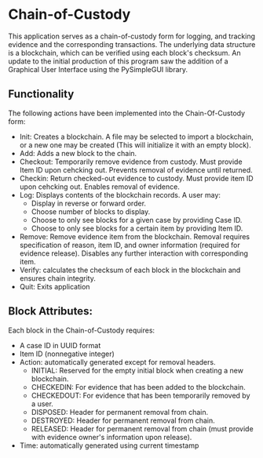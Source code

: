 # Chain-of-Custody
This application serves as a chain-of-custody form for logging, and tracking evidence and the corresponding transactions. The underlying data structure is a blockchain, which can be verified using each block's checksum. An update to the initial production of this program saw the addition of a Graphical User Interface using the PySimpleGUI library.

## Functionality
The following actions have been implemented into the Chain-Of-Custody form:
- Init: Creates a blockchain. A file may be selected to import a blockchain, or a new one may be created (This will initialize it with an empty block).
- Add: Adds a new block to the chain. 
- Checkout: Temporarily remove evidence from custody. Must provide Item ID upon cehcking out. Prevents removal of evidence until returned.
- Checkin: Return checked-out evidence to custody. Must provide item ID upon cehcking out. Enables removal of evidence.
- Log: Displays contents of the blockchain records. A user may:
  - Display in reverse or forward order.
  - Choose number of blocks to display.
  - Choose to only see blocks for a given case by providing Case ID.
  - Choose to only see blocks for a certain item by providing Item ID.
- Remove: Remove evidence item from the blockchain. Removal requires specification of reason, item ID, and owner information (required for evidence release). Disables any further interaction with corresponding item.
- Verify: calculates the checksum of each block in the blockchain and ensures chain integrity.
- Quit: Exits application

## Block Attributes:
Each block in the Chain-of-Custody requires:
- A case ID in UUID format
- Item ID (nonnegative integer)
- Action: automatically generated except for removal headers.
  - INITIAL: Reserved for the empty initial block when creating a new blockchain.
  - CHECKEDIN: For evidence that has been added to the blockchain.
  - CHECKEDOUT: For evidence that has been temporarily removed by a user.
  - DISPOSED: Header for permanent removal from chain.
  - DESTROYED: Header for permanent removal from chain.
  - RELEASED: Header for permanent removal from chain (must provide with evidence owner's information upon release).
- Time: automatically generated using current timestamp
